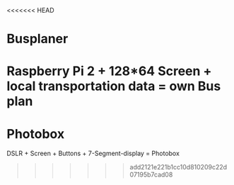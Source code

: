 <<<<<<< HEAD
# Busplaner
Raspberry Pi 2 + 128*64 Screen + local transportation data = own Bus plan
=======
# Photobox
DSLR + Screen + Buttons + 7-Segment-display = Photobox
>>>>>>> add2121e221b1cc10d810209c22d07195b7cad08
